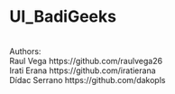 # UI_BadiGeeks
<br>
Authors: <br>
Raul Vega     https://github.com/raulvega26 <br>
Irati Erana   https://github.com/iratierana <br>
Dídac Serrano https://github.com/dakopls <br>
